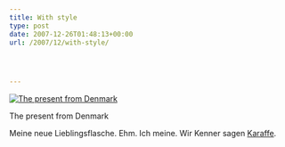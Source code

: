 ```yaml
---
title: With style
type: post
date: 2007-12-26T01:48:13+00:00
url: /2007/12/with-style/




---
```

<div class="flickr">
  <a href="http://www.flickr.com/photos/schreibblogade/2138709072/" title="The present from Denmark"><img src="//farm3.static.flickr.com/2229/2138709072_1a615c3b89.jpg" alt="The present from Denmark" /></a></p>

  <p>
    The present from Denmark
  </p>
</div>

Meine neue Lieblingsflasche. Ehm. Ich meine. Wir Kenner sagen [Karaffe][1].

 [1]: http://evasolo.com/products-fridge.html

